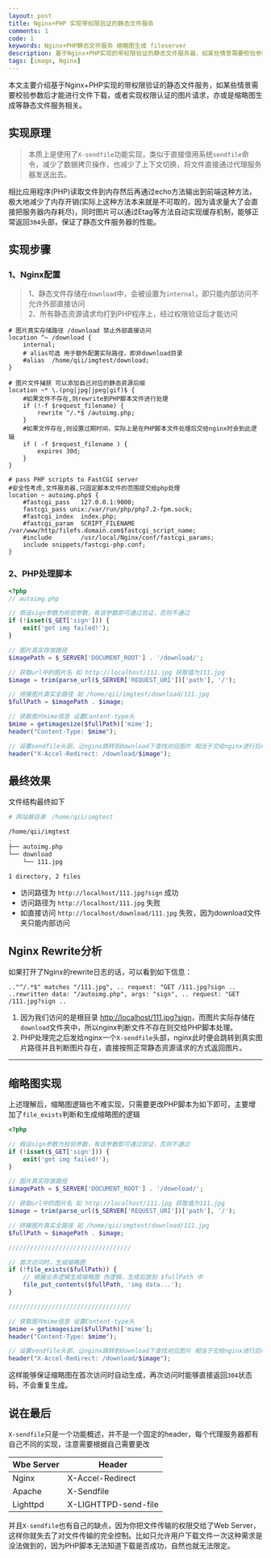 ```yaml
---
layout: post
title: Nginx+PHP 实现带权限验证的静态文件服务
comments: 1
code: 1
keywords: Nginx+PHP静态文件服务 缩略图生成 fileserver
description: 基于Nginx+PHP实现的带权限验证的静态文件服务器，如某些情景需要校验参数后才能返回资源，或者缩略图生成等。
tags: [image, Nginx]
---
```


本文主要介绍基于Nginx+PHP实现的带权限验证的静态文件服务，如某些情景需要校验参数后才能进行文件下载，或者实现权限认证的图片请求，亦或是缩略图生成等静态文件服务相关。

## 实现原理

> 本质上是使用了`X-sendfile`功能实现，类似于直接借用系统`sendfile`命令，减少了数据拷贝操作，也减少了上下文切换，将文件直接通过代理服务器发送出去。

相比应用程序(PHP)读取文件到内存然后再通过echo方法输出到前端这种方法，极大地减少了内存开销(实际上这种方法本来就是不可取的，因为请求量大了会直接把服务器内存耗尽)，同时图片可以通过Etag等方法自动实现缓存机制，能够正常返回`304`头部，保证了静态文件服务器的性能。

## 实现步骤

### 1、Nginx配置

> 1、静态文件存储在`download`中，会被设置为`internal`，即只能内部访问不允许外部直接访问
<br>2、所有静态资源请求均打到PHP程序上，经过权限验证后才能访问


```nginx
# 图片真实存储路径 /download 禁止外部直接访问
location ^~ /download {
    internal;
    # alias可选 用于额外配置实际路径，即非download目录
    #alias  /home/qii/imgtest/download;
}

# 图片文件捕获 可以添加自己对应的静态资源后缀
location ~* \.(png|jpg|jpeg|gif)$ {
    #如果文件不存在,则rewrite到PHP脚本文件进行处理
    if (!-f $request_filename) {
        rewrite ^/.*$ /autoimg.php;
    }
    #如果文件存在,则设置过期时间，实际上是在PHP脚本文件处理后交给nginx时会到此逻辑
    if ( -f $request_filename ) {
        expires 30d;
    }
}

# pass PHP scripts to FastCGI server
#安全性考虑,文件服务器,只固定脚本文件的范围提交给php处理
location ~ autoimg.php$ {
    #fastcgi_pass   127.0.0.1:9000;
    fastcgi_pass unix:/var/run/php/php7.2-fpm.sock;
    #fastcgi_index  index.php;
    #fastcgi_param  SCRIPT_FILENAME  /var/www/http/filefs.domain.com$fastcgi_script_name;
    #include        /usr/local/Nginx/conf/fastcgi_params;
    include snippets/fastcgi-php.conf;
}
```

### 2、PHP处理脚本

```php
<?php
// autoimg.php

// 假设sign参数为校验参数，有该参数即可通过验证，否则不通过
if (!isset($_GET['sign'])) {
    exit('get img failed!');
}

// 图片真实存放路径
$imagePath = $_SERVER['DOCUMENT_ROOT'] . '/download/';

// 获取url中的图片名 如 http://localhost/111.jpg 获取值为111.jpg
$image = trim(parse_url($_SERVER['REQUEST_URI'])['path'], '/');

// 拼接图片真实全路径 如 /home/qii/imgtest/download/111.jpg
$fullPath = $imagePath . $image;

// 获取图片mime信息 设置Content-type头
$mime = getimagesize($fullPath)['mime'];
header("Content-Type: $mime");

// 设置sendfile头部，让nginx跳转到download下查找对应图片 相当于交给nginx进行后续处理
header("X-Accel-Redirect: /download/$image");
```

## 最终效果

文件结构最终如下

```bash
# 网站根目录　/home/qii/imgtest

/home/qii/imgtest
.
├── autoimg.php
└── download
    └── 111.jpg

1 directory, 2 files

```


- 访问路径为 `http://localhost/111.jpg?sign` 成功
- 访问路径为 `http://localhost/111.jpg` 失败
- 如直接访问 `http://localhost/download/111.jpg` 失败，因为download文件夹只能内部访问


## Nginx Rewrite分析

如果打开了Nginx的rewrite日志的话，可以看到如下信息：

```
.."^/.*$" matches "/111.jpg", .. request: "GET /111.jpg?sign ..
..rewritten data: "/autoimg.php", args: "sign", .. request: "GET /111.jpg?sign ..
```


1. 因为我们访问的是根目录 [http://localhost/111.jpg?sign](http://localhost/111.jpg?sign)，而图片实际存储在`download`文件夹中，所以nginx判断文件不存在则交给PHP脚本处理。
2. PHP处理完之后发给nginx一个`X-sendfile`头部，nginx此时便会跳转到真实图片路径并且判断图片存在，直接按照正常静态资源请求的方式返回图片。

-----------

## 缩略图实现

上述理解后，缩略图逻辑也不难实现，只需要更改PHP脚本为如下即可，主要增加了`file_exists`判断和生成缩略图的逻辑


```php
<?php

// 假设sign参数为校验参数，有该参数即可通过验证，否则不通过
if (!isset($_GET['sign'])) {
    exit('get img failed!');
}

// 图片真实存放路径
$imagePath = $_SERVER['DOCUMENT_ROOT'] . '/download/';

// 获取url中的图片名 如 http://localhost/111.jpg 获取值为111.jpg
$image = trim(parse_url($_SERVER['REQUEST_URI'])['path'], '/');

// 拼接图片真实全路径 如 /home/qii/imgtest/download/111.jpg
$fullPath = $imagePath . $image;

//////////////////////////////////

// 首次访问时，生成缩略图
if (!file_exists($fullPath)) {
    // 根据业务逻辑生成缩略图 伪逻辑，生成后放到 $fullPath 中
    file_put_contents($fullPath, 'img data...');
}

//////////////////////////////////

// 获取图片mime信息 设置Content-type头
$mime = getimagesize($fullPath)['mime'];
header("Content-Type: $mime");

// 设置sendfile头部，让nginx跳转到download下查找对应图片 相当于交给nginx进行后续处理
header("X-Accel-Redirect: /download/$image");

```

这样能够保证缩略图在首次访问时自动生成，再次访问时能够直接返回`304`状态码，不会重复生成。


## 说在最后


`X-sendfile`只是一个功能概述，并不是一个固定的header，每个代理服务器都有自己不同的实现，注意需要根据自己需要更改

|Wbe Server|Header|
|----|----|
|Nginx|X-Accel-Redirect|
|Apache|X-Sendfile|
|Lighttpd|X-LIGHTTPD-send-file|


并且`X-sendfile`也有自己的缺点，因为你把文件传输的权限交给了Web Server，这样你就失去了对文件传输的完全控制。比如只允许用户下载文件一次这种需求是没法做到的，因为PHP脚本无法知道下载是否成功，自然也就无法限定。

